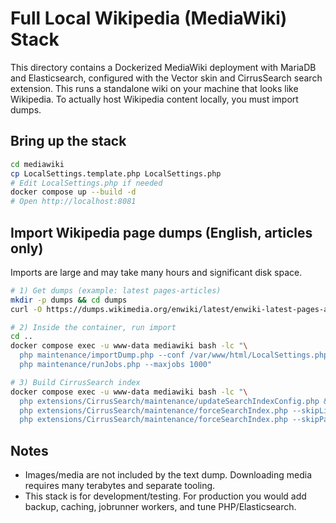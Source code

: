 # Full Local Wikipedia (MediaWiki) Stack

This directory contains a Dockerized MediaWiki deployment with MariaDB and Elasticsearch, configured with the Vector skin and CirrusSearch search extension. This runs a standalone wiki on your machine that looks like Wikipedia. To actually host Wikipedia content locally, you must import dumps.

## Bring up the stack
```bash
cd mediawiki
cp LocalSettings.template.php LocalSettings.php
# Edit LocalSettings.php if needed
docker compose up --build -d
# Open http://localhost:8081
```

## Import Wikipedia page dumps (English, articles only)
Imports are large and may take many hours and significant disk space.
```bash
# 1) Get dumps (example: latest pages-articles)
mkdir -p dumps && cd dumps
curl -O https://dumps.wikimedia.org/enwiki/latest/enwiki-latest-pages-articles.xml.bz2

# 2) Inside the container, run import
cd ..
docker compose exec -u www-data mediawiki bash -lc "\
  php maintenance/importDump.php --conf /var/www/html/LocalSettings.php /var/www/html/dumps/enwiki-latest-pages-articles.xml.bz2 && \
  php maintenance/runJobs.php --maxjobs 1000"

# 3) Build CirrusSearch index
docker compose exec -u www-data mediawiki bash -lc "\
  php extensions/CirrusSearch/maintenance/updateSearchIndexConfig.php && \
  php extensions/CirrusSearch/maintenance/forceSearchIndex.php --skipLinks --indexOnSkip && \
  php extensions/CirrusSearch/maintenance/forceSearchIndex.php --skipParse"
```

## Notes
- Images/media are not included by the text dump. Downloading media requires many terabytes and separate tooling.
- This stack is for development/testing. For production you would add backup, caching, jobrunner workers, and tune PHP/Elasticsearch.
